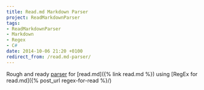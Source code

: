 ```yaml
---
title: Read.md Markdown Parser
project: ReadMarkdownParser
tags: 
- ReadMarkdownParser
- Markdown 
- Regex
- C#
date: 2014-10-06 21:20 +0100
redirect_from: /read.md-parser/
---
```

Rough and ready [parser](https://github.com/idiotandrobot/ReadMarkdownParser) for [read.md]({% link read.md %}) using [RegEx for read.md]({% post_url regex-for-read %}/)
